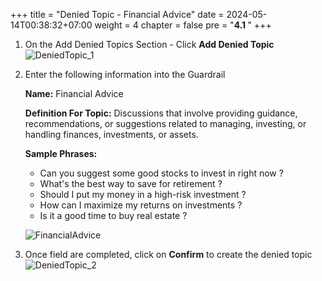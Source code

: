 +++
title = "Denied Topic - Financial Advice"
date = 2024-05-14T00:38:32+07:00
weight = 4
chapter = false
pre = "<b>4.1 </b>"
+++

1. On the Add Denied Topics Section - Click **Add Denied Topic**
   ![DeniedTopic_1](/images/4/DeniedTopic_1.png?width=90pc)

2. Enter the following information into the Guardrail

   **Name:** Financial Advice

   **Definition For Topic:** Discussions that involve providing guidance, recommendations, or suggestions related to managing, investing, or handling finances, investments, or assets.

   **Sample Phrases:**

   - Can you suggest some good stocks to invest in right now ?
   - What's the best way to save for retirement ?
   - Should I put my money in a high-risk investment ?
   - How can I maximize my returns on investments ?
   - Is it a good time to buy real estate ?

   ![FinancialAdvice](/images/4/FinancialAdvice.png?width=90pc)

3. Once field are completed, click on **Confirm** to create the denied topic
   ![DeniedTopic_2](/images/4/DeniedTopic_2.png?width=90pc)
